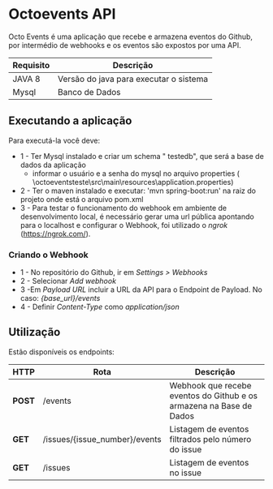 # Octoevents API

Octo Events é uma aplicação que recebe e armazena eventos do Github, por intermédio de webhooks e os eventos são expostos por uma API.


| Requisito | Descrição | 
| ----------- | ---- |
| JAVA 8| Versão do java para executar o sistema | 
| Mysql |  Banco de Dados |  

## Executando a aplicação

Para executá-la você deve: 
- 1 - Ter Mysql instalado e criar um schema " testedb", que será a base de dados da aplicação
    - informar o usuário e a senha do mysql no arquivo properties ( \octoeventsteste\src\main\resources\application.properties)
- 2 - Ter o maven instalado e executar: 'mvn spring-boot:run' na raiz do projeto onde está o arquivo pom.xml
- 3 - Para testar o funcionamento do webhook em ambiente de desenvolvimento local, é necessário gerar uma url pública apontando para o localhost e configurar o Webhook, foi utilizado o _ngrok_ (https://ngrok.com/).  

### Criando o Webhook

- 1 - No repositório do Github, ir em _Settings > Webhooks_  
- 2 - Selecionar _Add webhook_  
- 3 -Em _Payload URL_ incluir a URL da API para o Endpoint de Payload. No caso: _{base_url}/events_  
- 4 - Definir _Content-Type_ como _application/json_ 

## Utilização

Estão disponíveis os endpoints:

| HTTP | Rota | Descrição |
| ----------- | ---- | --------- |
| **POST** | /events | Webhook que recebe eventos do Github e os armazena na Base de Dados |
| **GET** | /issues/{issue_number}/events | Listagem de eventos filtrados pelo número do issue |
| **GET** | /issues | Listagem de eventos no issue |


	
